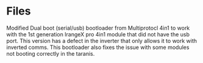 # Files
Modified Dual boot (serial/usb) bootloader from Multiprotocl 4in1 to work with the 1st generation IrangeX pro 4in1 module 
that did not have the  usb port.  This version has a defect in the inverter that only allows it to work with inverted comms.
This bootloader also fixes the issue with some modules not booting correctly in the taranis.

